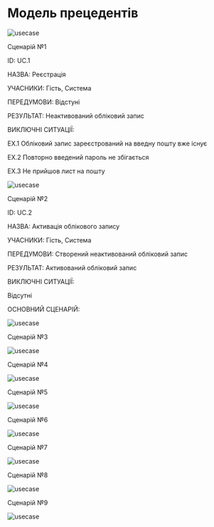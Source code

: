 # Модель прецедентів
![usecase](http://www.plantuml.com/plantuml/png/PP0_JyCm4CLtVufJM63eqAHTgtOAI20XHM7gOjANo99p3lv3AUB38mSN737vlRlVtLblxxoqFenQoCuRIqKTu7n1qj6ihkNMmSxLA8GGyQ5LM7tj4YT4SEYa0nMD6fZQQSQRUltNU54uKms6bPeUk3T7fiEh2PuQs7VL8OsKT0FqFP3j19_8uYtUIbILdNmqW-AVUfiTF4oJeoV9Si08zaU-VOPrXgM-It192veQUAzuSAbT_V_9lNBUs4i2DjauIttv19apayU7JyJsTuMOaugfxM8kIrikRNMDM4VRhfEBkanwDbLkDhdPYZtu54Rz3G00)

Сценарій №1

ID: UC.1

НАЗВА: Реєстрація

УЧАСНИКИ: Гість, Система

ПЕРЕДУМОВИ: Відстуні

РЕЗУЛЬТАТ: Неактивований обліковий запис

ВИКЛЮЧНІ СИТУАЦІЇ:

EХ.1 Обліковий запис зареєстрований на введну пошту вже існує

EХ.2 Повторно введений пароль не збігається

EХ.3 Не прийшов лист на пошту  

![usecase](http://www.plantuml.com/plantuml/png/fPDFJi9G4CRtdE85jyP4tLbZs7W7jnX1JHGCrbqN22Iw83On11AZCTpWYHHhIyiLPcxartbGAOAIsEGbVVFdDzDlfeLhkrYpRoulSWuzKSnrylcM6zoa0Mc-St9g-aXSUjjJz09_8ucc06yTHH5fXVU8OffGm4sLfnvf43tk2BC-fKeMktbBS0xrJKtoQ4pQMQX1Gw5pIveR0mjBoAwY3pWdA3P0IGydOjSGbt-9cWS_mXW3v2EWhP0UuWH9ZnGB2cN0vli4a2R2f2KYvFPcvgPC9zoGmf30-bMgzLLghw7IAtAHZ_9TPBiPjRxxg5JjaggTdvxPQgDSBk99NVl71ugUqT48ElY9D1dNuT7Mzg9X9pMKAYV2dk-eZpv1GJSFPZCyqecy1ewZOVFfK-7o1lsw58WPfjbSyR7MQYGo8XecOnUTMaBGHlu5ACuxnNDOYF9Znp0Qdq8pdD08BGkzR0lKR0Evnpq4eD1GciCKu1bbb_7Vqk-kLbfU_lnlgrTMhe1S_EHV)

Сценарій №2

ID: UC.2

НАЗВА: Активація облікового запису

УЧАСНИКИ: Гість, Система

ПЕРЕДУМОВИ: Створений неактивований обліковий запис

РЕЗУЛЬТАТ: Активований обліковий запис

ВИКЛЮЧНІ СИТУАЦІЇ:

Відсутні

ОСНОВНИЙ СЦЕНАРІЙ:

![usecase]()

Сценарій №3

![usecase]()

Сценарій №4 

![usecase]()

Сценарій №5

![usecase]()

Сценарій №6

![usecase]()

Сценарій №7

![usecase]()

Сценарій №8

![usecase]()

Сценарій №9

![usecase]()



